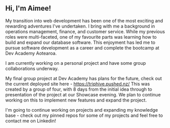 ## Hi, I'm Aimee!

My transition into web development has been one of the most exciting and rewarding adventures I've undertaken. I bring with me a background in operations management, finance, and customer service. While my previous roles were multi-faceted, one of my favourite parts was learning how to build and expand our database software. This enjoyment has led me to pursue software development as a career and complete the bootcamp at Dev Academy Aotearoa.

I am currently working on a personal project and have some group collaborations underway.

My final group project at Dev Academy has plans for the future, check out the current deployed site here - https://triphive.pushed.nz/
This was created by a group of four, with 8 days from the initial idea through to presentation of the project at our Showcase evening. We plan to continue working on this to implement new features and expand the project.

I'm going to continue working on projects and expanding my knowledge base - check out my pinned repos for some of my projects and feel free to contact me on Linkedin!


<!--
**aimee-mcneil-melville/aimee-mcneil-melville** is a ✨ _special_ ✨ repository because its `README.md` (this file) appears on your GitHub profile.

Here are some ideas to get you started:

- 🔭 I’m currently working on ...
- 🌱 I’m currently learning ...
- 👯 I’m looking to collaborate on ...
- 🤔 I’m looking for help with ...
- 💬 Ask me about ...
- 📫 How to reach me: ...
- 😄 Pronouns: ...
- ⚡ Fun fact: ...
-->
